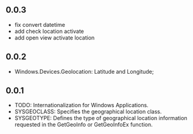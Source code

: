 
## 0.0.3

* fix convert datetime
* add check location activate
* add open view activate location

## 0.0.2

* Windows.Devices.Geolocation: Latitude and Longitude;

## 0.0.1

* TODO: Internationalization for Windows Applications.
* SYSGEOCLASS: Specifies the geographical location class.
* SYSGEOTYPE: Defines the type of geographical location information requested in the GetGeoInfo or GetGeoInfoEx function.



